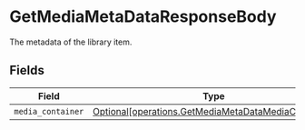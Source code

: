 # GetMediaMetaDataResponseBody

The metadata of the library item.


## Fields

| Field                                                                                                            | Type                                                                                                             | Required                                                                                                         | Description                                                                                                      |
| ---------------------------------------------------------------------------------------------------------------- | ---------------------------------------------------------------------------------------------------------------- | ---------------------------------------------------------------------------------------------------------------- | ---------------------------------------------------------------------------------------------------------------- |
| `media_container`                                                                                                | [Optional[operations.GetMediaMetaDataMediaContainer]](../../models/operations/getmediametadatamediacontainer.md) | :heavy_minus_sign:                                                                                               | N/A                                                                                                              |